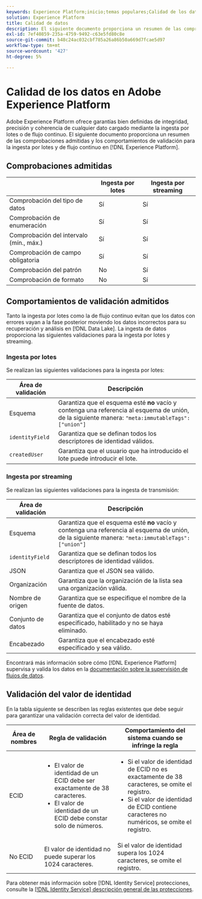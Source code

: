 ```yaml
---
keywords: Experience Platform;inicio;temas populares;Calidad de los datos;Calidad;Validación admitida;Validación admitida;Validación admitida;
solution: Experience Platform
title: Calidad de datos
description: El siguiente documento proporciona un resumen de las comprobaciones y los comportamientos de validación admitidos para la ingesta por lotes y la transmisión en Adobe Experience Platform.
exl-id: 7ef40859-235a-4759-9492-c63e5fd80c8e
source-git-commit: b48c24ac032cbf785a26a86b50a669d7fcae5d97
workflow-type: tm+mt
source-wordcount: '427'
ht-degree: 5%

---
```


# Calidad de los datos en Adobe Experience Platform

Adobe Experience Platform ofrece garantías bien definidas de integridad, precisión y coherencia de cualquier dato cargado mediante la ingesta por lotes o de flujo continuo. El siguiente documento proporciona un resumen de las comprobaciones admitidas y los comportamientos de validación para la ingesta por lotes y de flujo continuo en [!DNL Experience Platform].

## Comprobaciones admitidas

|   | Ingesta por lotes | Ingesta por streaming |
| ------ | --------------- | ------------------- |
| Comprobación del tipo de datos | Sí | Sí |
| Comprobación de enumeración | Sí | Sí |
| Comprobación del intervalo (mín., máx.) | Sí | Sí |
| Comprobación de campo obligatoria | Sí | Sí |
| Comprobación del patrón | No | Sí |
| Comprobación de formato | No | Sí |

## Comportamientos de validación admitidos

Tanto la ingesta por lotes como la de flujo continuo evitan que los datos con errores vayan a la fase posterior moviendo los datos incorrectos para su recuperación y análisis en [!DNL Data Lake]. La ingesta de datos proporciona las siguientes validaciones para la ingesta por lotes y streaming.

### Ingesta por lotes

Se realizan las siguientes validaciones para la ingesta por lotes:

| Área de validación | Descripción |
| --------------- | ----------- |
| Esquema | Garantiza que el esquema esté **no** vacío y contenga una referencia al esquema de unión, de la siguiente manera: `"meta:immutableTags": ["union"]` |
| `identityField` | Garantiza que se definan todos los descriptores de identidad válidos. |
| `createdUser` | Garantiza que el usuario que ha introducido el lote puede introducir el lote. |

### Ingesta por streaming

Se realizan las siguientes validaciones para la ingesta de transmisión:

| Área de validación | Descripción |
| --------------- | ----------- |
| Esquema | Garantiza que el esquema esté **no** vacío y contenga una referencia al esquema de unión, de la siguiente manera: `"meta:immutableTags": ["union"]` |
| `identityField` | Garantiza que se definan todos los descriptores de identidad válidos. |
| JSON | Garantiza que el JSON sea válido. |
| Organización | Garantiza que la organización de la lista sea una organización válida. |
| Nombre de origen | Garantiza que se especifique el nombre de la fuente de datos. |
| Conjunto de datos | Garantiza que el conjunto de datos esté especificado, habilitado y no se haya eliminado. |
| Encabezado | Garantiza que el encabezado esté especificado y sea válido. |

Encontrará más información sobre cómo [!DNL Experience Platform] supervisa y valida los datos en la [documentación sobre la supervisión de flujos de datos](./monitor-data-ingestion.md).

## Validación del valor de identidad

En la tabla siguiente se describen las reglas existentes que debe seguir para garantizar una validación correcta del valor de identidad.

| Área de nombres | Regla de validación | Comportamiento del sistema cuando se infringe la regla |
| --- | --- | --- |
| ECID | <ul><li>El valor de identidad de un ECID debe ser exactamente de 38 caracteres.</li><li>El valor de identidad de un ECID debe constar solo de números.</li></ul> | <ul><li>Si el valor de identidad de ECID no es exactamente de 38 caracteres, se omite el registro.</li><li>Si el valor de identidad de ECID contiene caracteres no numéricos, se omite el registro.</li></ul> |
| No ECID | El valor de identidad no puede superar los 1024 caracteres. | Si el valor de identidad supera los 1024 caracteres, se omite el registro. |

Para obtener más información sobre [!DNL Identity Service] protecciones, consulte la [[!DNL Identity Service] descripción general de las protecciones](../../identity-service/guardrails.md).
